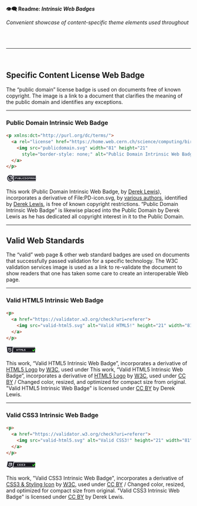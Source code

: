 **👁️‍🗨️ Readme: _Intrinsic Web Badges_**

_Convenient showcase of content-specific theme elements used throughout_

<br /><br />

---

<br />


## Specific Content License Web Badge

The “public domain” license badge is used on documents free of known copyright.
The image is a link to a document that clarifies the meaning of the public
domain and identifies any exceptions.

---

### Public Domain Intrinsic Web Badge

```html
<p xmlns:dct="http://purl.org/dc/terms/">
  <a rel="license" href="https://home.web.cern.ch/science/computing/birth-web/licensing-web">
    <img src="publicdomain.svg" width="81" height="21"
      style="border-style: none;" alt="Public Domain Intrinsic Web Badge" />
  </a>
</p>
```

<p xmlns:dct="http://purl.org/dc/terms/">
  <a rel="license" href="https://home.web.cern.ch/science/computing/birth-web/licensing-web">
    <img src="publicdomain.svg" width="81" height="21"
      style="border-style: none;" alt="Public Domain Intrinsic Web Badge" />
  </a>
</p>

<p xmlns:dct="http://purl.org/dc/terms/">
This work (<span property="dct:title">Public Domain Intrinsic Web
Badge</span>, by <a href="https://open.inf.is/DerekNonGeneric" rel="dct:creator">
<span property="dct:title">Derek Lewis</span></a>), incorporates a derivative of
<span property="dct:title">File:PD-icon.svg</span>, by
<a href="https://commons.wikimedia.org/wiki/File:PD-icon.svg" rel="dct:creator">
<span property="dct:title">various authors</span></a>, identified by
<a href="https://open.inf.is/DerekNonGeneric" rel="dct:publisher"><span
property="dct:title">Derek Lewis</span></a>, is free of known copyright
restrictions. “Public Domain Intrinsic Web Badge” is likewise placed into the
Public Domain by Derek Lewis as he has dedicated all copyright interest in it
to the Public Domain.</p>

---

## Valid Web Standards

The “valid” web page & other web standard badges are used on documents that
successfully passed validation for a specific technology. The W3C validation
services image is used as a link to re-validate the document to show readers
that one has taken some care to create an interoperable Web page.

---

### Valid HTML5 Intrinsic Web Badge

```html
<p>
  <a href="https://validator.w3.org/check?uri=referer">
    <img src="valid-html5.svg" alt="Valid HTML5!" height="21" width="81" />
  </a>
</p>
```

<p>
  <a href="https://validator.w3.org/check?uri=referer">
    <img src="valid-html5.svg" alt="Valid HTML5!" height="21" width="81" />
  </a>
</p>

This work, “Valid HTML5 Intrinsic Web Badge”, incorporates a derivative of
<a href="https://www.w3.org/html/logo/#downloads">HTML5 Logo</a> by
<a href="http://www.w3.org/">
<abbr title="World Wide Web Consortium">W3C</abbr></a>, used under
This work, “Valid HTML5 Intrinsic Web Badge”, incorporates a derivative of
<a href="https://www.w3.org/html/logo/#downloads">HTML5 Logo</a> by
<a href="http://www.w3.org/">
<abbr title="World Wide Web Consortium">W3C</abbr></a>, used under
<a rel="nofollow" class="external text"
href="https://creativecommons.org/licenses/by/3.0/">CC BY</a> / Changed color,
resized, and optimized for compact size from original. "Valid HTML5 Intrinsic Web Badge" is licensed under <a rel="nofollow"
class="external text" href="https://creativecommons.org/licenses/by/3.0/">CC
BY</a> by Derek Lewis.

---

### Valid CSS3 Intrinsic Web Badge

```html
<p>
  <a href="https://validator.w3.org/check?uri=referer">
    <img src="valid-html5.svg" alt="Valid CSS3!" height="21" width="81" />
  </a>
</p>
```

<p>
  <a href="https://validator.w3.org/check?uri=referer">
    <img src="valid-css3.svg" alt="Valid HTML5!" height="21" width="81" />
  </a>
</p>

This work, "Valid CSS3 Intrinsic Web Badge", incorporates a derivative of <a href="https://www.w3.org/html/logo/#downloads">CSS3 & Styling Icon</a> by <a href="http://www.w3.org/"><abbr title="World Wide Web Consortium">W3C</abbr></a>, used under <a rel="nofollow" class="external text" href="https://creativecommons.org/licenses/by/3.0/">CC BY</a> / Changed color, resized, and optimized for compact size from original. "Valid CSS3 Intrinsic Web Badge" is licensed under <a rel="nofollow" class="external text" href="https://creativecommons.org/licenses/by/3.0/">CC BY</a> by Derek Lewis.
